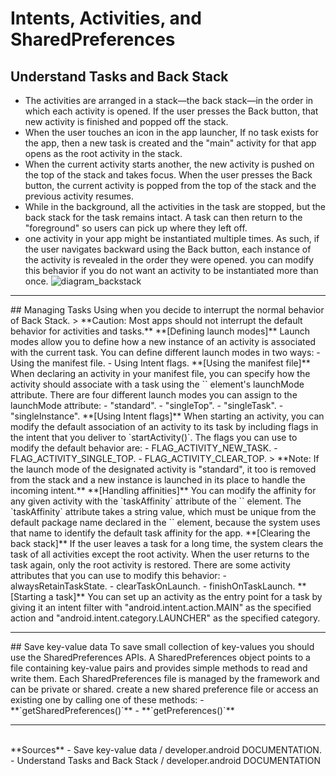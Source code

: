 # Intents, Activities, and SharedPreferences
## Understand Tasks and Back Stack
- The activities are arranged in a stack—the back stack—in the order in which each activity is opened. If the user presses the Back button, that new activity is finished and popped off the stack.
- When the user touches an icon in the app launcher, If no task exists for the app, then a new task is created and the "main" activity for that app opens as the root activity in the stack.
- When the current activity starts another, the new activity is pushed on the top of the stack and takes focus. When the user presses the Back button, the current activity is popped from the top of the stack and the previous activity resumes.
- While in the background, all the activities in the task are stopped, but the back stack for the task remains intact. A task can then return to the "foreground" so users can pick up where they left off.
- one activity in your app might be instantiated multiple times. As such, if the user navigates backward using the Back button, each instance of the activity is revealed in the order they were opened. you can modify this behavior if you do not want an activity to be instantiated more than once.
![diagram_backstack](../img401/diagram_backstack.png)
<hr>
## Managing Tasks
Using when you decide to interrupt the normal behavior of Back Stack.
> **Caution: Most apps should not interrupt the default behavior for activities and tasks.**
**[Defining launch modes]**
Launch modes allow you to define how a new instance of an activity is associated with the current task. You can define different launch modes in two ways:
- Using the manifest file.
- Using Intent flags.
**[Using the manifest file]**
When declaring an activity in your manifest file, you can specify how the activity should associate with a task using the `<activity>` element's launchMode attribute. There are four different launch modes you can assign to the launchMode attribute:
- "standard".
- "singleTop".
- "singleTask".
- "singleInstance".
**[Using Intent flags]**
When starting an activity, you can modify the default association of an activity to its task by including flags in the intent that you deliver to `startActivity()`. The flags you can use to modify the default behavior are:
- FLAG_ACTIVITY_NEW_TASK.
- FLAG_ACTIVITY_SINGLE_TOP.
- FLAG_ACTIVITY_CLEAR_TOP.
> **Note: If the launch mode of the designated activity is "standard", it too is removed from the stack and a new instance is launched in its place to handle the incoming intent.**
**[Handling affinities]**
You can modify the affinity for any given activity with the `taskAffinity` attribute of the `<activity>` element.
The `taskAffinity` attribute takes a string value, which must be unique from the default package name declared in the `<manifest>` element, because the system uses that name to identify the default task affinity for the app.
**[Clearing the back stack]**
If the user leaves a task for a long time, the system clears the task of all activities except the root activity. When the user returns to the task again, only the root activity is restored. There are some activity attributes that you can use to modify this behavior:
- alwaysRetainTaskState.
- clearTaskOnLaunch.
- finishOnTaskLaunch.
**[Starting a task]**
You can set up an activity as the entry point for a task by giving it an intent filter with "android.intent.action.MAIN" as the specified action and "android.intent.category.LAUNCHER" as the specified category.
<hr>
## Save key-value data
To save small collection of key-values you should use the SharedPreferences APIs. A SharedPreferences object points to a file containing key-value pairs and provides simple methods to read and write them. Each SharedPreferences file is managed by the framework and can be private or shared. create a new shared preference file or access an existing one by calling one of these methods:
- **`getSharedPreferences()`**
- **`getPreferences()`**
<hr>
<br>
**Sources**
- Save key-value data / developer.android DOCUMENTATION.
- Understand Tasks and Back Stack / developer.android DOCUMENTATION
